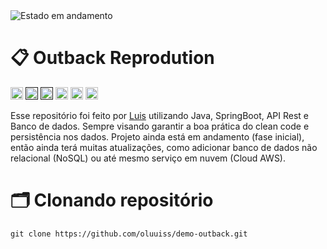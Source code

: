 <img src="https://img.shields.io/badge/Estado-Em%20andamento-yellow?style=plastic&labelColor=555" alt="Estado em andamento">


# 📋 Outback Reprodution

<div>
<a href="https://code.visualstudio.com" target="_blank"><img src="https://img.shields.io/badge/Visual%20Studio-5C2D91.svg?style=for-the-badge&logo=visual-studio&logoColor=white" title="Visual Studio Code" height="20"></a>
<a href="" target="_blank"><img src="https://img.shields.io/badge/html5-%23E34F26.svg?style=for-the-badge&logo=html5&logoColor=white" title="HTML5" height="20"></a>
  <a href="" target="_blank"><img src="https://img.shields.io/badge/css3-%231572B6.svg?style=for-the-badge&logo=css3&logoColor=white" title="CSS3" height="20"></a>
<a href="https://www.java.com/pt-BR/" target="_blank"><img src="https://img.shields.io/badge/java-%23ED8B00.svg?style=for-the-badge&logo=openjdk&logoColor=white" title="Java" height="20"></a>
<a href="https://start.spring.io/" target="_blank"><img src="https://img.shields.io/badge/spring-%236DB33F.svg?style=for-the-badge&logo=spring&logoColor=white" title="SpringBoot" height="20"></a>
<a href="https://www.mysql.com/products/workbench/" target="_blank"><img src="https://img.shields.io/badge/mysql-4479A1.svg?style=for-the-badge&logo=mysql&logoColor=white" title="MySQL" height="20"></a>

Esse repositório foi feito por [Luis](https://github.com/oluuiss) utilizando Java, SpringBoot, API Rest e Banco de dados. Sempre visando garantir
a boa prática do clean code e persistência nos dados.
Projeto ainda está em andamento (fase inicial), então ainda terá muitas atualizações, como adicionar banco de dados não relacional (NoSQL) ou até mesmo serviço em nuvem (Cloud AWS).
</div>
<div>
  
# 🗂️ Clonando repositório
```
git clone https://github.com/oluuiss/demo-outback.git
```

</div>